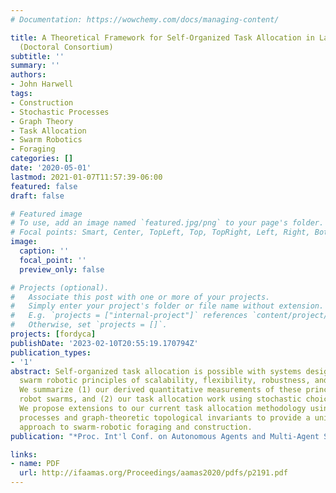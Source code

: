 ```yaml
---
# Documentation: https://wowchemy.com/docs/managing-content/

title: A Theoretical Framework for Self-Organized Task Allocation in Large Swarms
  (Doctoral Consortium)
subtitle: ''
summary: ''
authors:
- John Harwell
tags:
- Construction
- Stochastic Processes
- Graph Theory
- Task Allocation
- Swarm Robotics
- Foraging
categories: []
date: '2020-05-01'
lastmod: 2021-01-07T11:57:39-06:00
featured: false
draft: false

# Featured image
# To use, add an image named `featured.jpg/png` to your page's folder.
# Focal points: Smart, Center, TopLeft, Top, TopRight, Left, Right, BottomLeft, Bottom, BottomRight.
image:
  caption: ''
  focal_point: ''
  preview_only: false

# Projects (optional).
#   Associate this post with one or more of your projects.
#   Simply enter your project's folder or file name without extension.
#   E.g. `projects = ["internal-project"]` references `content/project/deep-learning/index.md`.
#   Otherwise, set `projects = []`.
projects: [fordyca]
publishDate: '2023-02-10T20:55:19.170794Z'
publication_types:
- '1'
abstract: Self-organized task allocation is possible with systems designed using the
  swarm robotic principles of scalability, flexibility, robustness, and emergence.
  We summarize (1) our derived quantitative measurements of these principles in 10,000
  robot swarms, and (2) our task allocation work using stochastic choice and matroids.
  We propose extensions to our current task allocation methodology using stochastic
  processes and graph-theoretic topological invariants to provide a unified algorithmic
  approach to swarm-robotic foraging and construction.
publication: "*Proc. Int'l Conf. on Autonomous Agents and Multi-Agent Systems (AAMAS)*"

links:
- name: PDF
  url: http://ifaamas.org/Proceedings/aamas2020/pdfs/p2191.pdf
---
```

